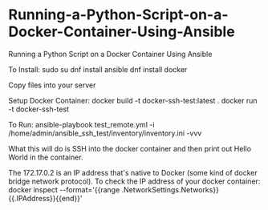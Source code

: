 # Running-a-Python-Script-on-a-Docker-Container-Using-Ansible
Running a Python Script on a Docker Container Using Ansible

To Install:
sudo su
dnf install ansible
dnf install docker

Copy files into your server

Setup Docker Container:
docker build -t docker-ssh-test:latest .
docker run -t docker-ssh-test

To Run:
ansible-playbook test_remote.yml -i /home/admin/ansible_ssh_test/inventory/inventory.ini -vvv

What this will do is SSH into the docker container and then print out Hello World in the container.

The 172.17.0.2 is an IP address that's native to Docker (some kind of docker bridge network protocol). To check the IP address of your docker container:
docker inspect --format='{{range .NetworkSettings.Networks}}{{.IPAddress}}{{end}}' <container-ID-or-name>
